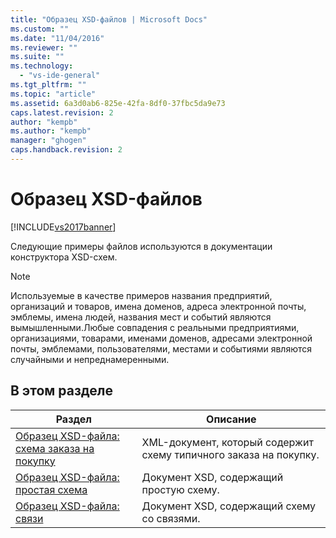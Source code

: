 ```yaml
---
title: "Образец XSD-файлов | Microsoft Docs"
ms.custom: ""
ms.date: "11/04/2016"
ms.reviewer: ""
ms.suite: ""
ms.technology: 
  - "vs-ide-general"
ms.tgt_pltfrm: ""
ms.topic: "article"
ms.assetid: 6a3d0ab6-825e-42fa-8df0-37fbc5da9e73
caps.latest.revision: 2
author: "kempb"
ms.author: "kempb"
manager: "ghogen"
caps.handback.revision: 2
---
```

# Образец XSD-файлов
[!INCLUDE[vs2017banner](../code-quality/includes/vs2017banner.md)]

Следующие примеры файлов используются в документации конструктора XSD\-схем.  
  
> [!NOTE]
>  Используемые в качестве примеров названия предприятий, организаций и товаров, имена доменов, адреса электронной почты, эмблемы, имена людей, названия мест и событий являются вымышленными.Любые совпадения с реальными предприятиями, организациями, товарами, именами доменов, адресами электронной почты, эмблемами, пользователями, местами и событиями являются случайными и непреднамеренными.  
  
## В этом разделе  
  
|Раздел|Описание|  
|------------|--------------|  
|[Образец XSD\-файла: схема заказа на покупку](../Topic/Sample%20XSD%20File:%20Purchase%20Order%20Schema.md)|XML\-документ, который содержит схему типичного заказа на покупку.|  
|[Образец XSD\-файла: простая схема](../xml-tools/sample-xsd-file-simple-schema.md)|Документ XSD, содержащий простую схему.|  
|[Образец XSD\-файла: связи](../Topic/Sample%20XSD%20File:%20Relationships.md)|Документ XSD, содержащий схему со связями.|